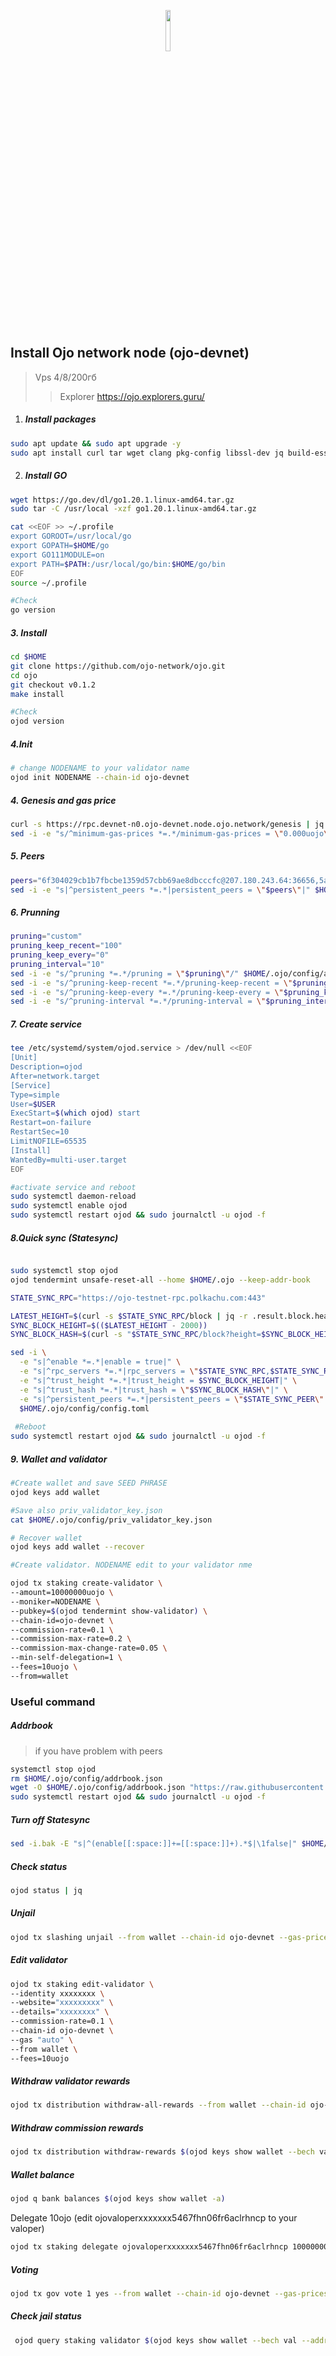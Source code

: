 <p align="center" width="100%">
    <img width="13%" src="https://pbs.twimg.com/profile_images/1603111084583358464/hQ4S0cA0_400x400.jpg"> 
</p>
 

## Install Ojo network node (ojo-devnet)
> Vps 4/8/200гб
> >Explorer https://ojo.explorers.guru/

1. ##### Install packages
```sh
sudo apt update && sudo apt upgrade -y
sudo apt install curl tar wget clang pkg-config libssl-dev jq build-essential bsdmainutils git make ncdu gcc git jq chrony liblz4-tool -y
```
2. ##### Install GO
```sh
wget https://go.dev/dl/go1.20.1.linux-amd64.tar.gz
sudo tar -C /usr/local -xzf go1.20.1.linux-amd64.tar.gz

cat <<EOF >> ~/.profile
export GOROOT=/usr/local/go
export GOPATH=$HOME/go
export GO111MODULE=on
export PATH=$PATH:/usr/local/go/bin:$HOME/go/bin
EOF
source ~/.profile

#Check
go version
```
##### 3. Install
```sh
cd $HOME
git clone https://github.com/ojo-network/ojo.git
cd ojo
git checkout v0.1.2
make install

#Check
ojod version
```

##### 4.Init
```sh 
# change NODENAME to your validator name
ojod init NODENAME --chain-id ojo-devnet
```
##### 4. Genesis and gas price
```sh
curl -s https://rpc.devnet-n0.ojo-devnet.node.ojo.network/genesis | jq -r .result.genesis > $HOME/.ojo/config/genesis.json
sed -i -e "s/^minimum-gas-prices *=.*/minimum-gas-prices = \"0.000uojo\"/" $HOME/.ojo/config/app.toml
```
##### 5. Peers
```sh
peers="6f304029cb1b7fbcbe1359d57cbb69ae8dbcccfc@207.180.243.64:36656,5af3d50dcc231884f3d3da3e3caecb0deef1dc5b@142.132.134.112:25356,62fa77951a7c8f323c0499fff716cd86932d8996@65.108.199.36:24214,9edc978fd53c8718ef0cafe62ed8ae23b4603102@136.243.103.32:36656,ac5089a8789736e2bc3eee0bf79ca04e22202bef@162.55.80.116:29656,bd35cfd5bfbea4c2a63e893860d4f9a7d880957c@213.239.217.52:45656,408ee86160af26ee7204d220498e80638f7874f4@161.97.109.47:38656,c37e444f67af17545393ad16930cd68dc7e3fd08@95.216.7.169:61156,fbeb2b37fe139399d7513219e25afd9eb8f81f4f@65.21.170.3:38656,239caa37cb0f131b01be8151631b649dc700cd97@95.217.200.36:46656,e54b02d103f1fcf5189a86abe542670979d2029d@65.109.85.170:58656,9bcec17faba1b8f6583d37103f20bd9b968ac857@38.146.3.230:21656,1145755896d6a3e9df2f130cc2cbd223cdb206f0@209.145.53.163:29656,b0968b57bcb5e527230ef3cfa3f65d5f1e4647dd@35.212.224.95:26656,8671c2dbbfd918374292e2c760704414d853f5b7@35.215.121.109:26656,2691bb6b296b951400d871c8d0bd94a3a1cdbd52@65.109.93.152:33656,cbe534c7d012e9eb4e71a5573aee8acc1adf4bc6@65.108.41.172:28056,a23cc4cbb09108bc9af380083108262454539aeb@35.215.116.65:26656,3d11a6c7a5d4b3c5752be0c252c557ed4acc2c30@167.235.57.142:36656,b6b4a4c720c4b4a191f0c5583cc298b545c330df@65.109.28.219:21656"
sed -i -e "s|^persistent_peers *=.*|persistent_peers = \"$peers\"|" $HOME/.ojo/config/config.toml
```

##### 6. Prunning
```sh
pruning="custom"
pruning_keep_recent="100"
pruning_keep_every="0"
pruning_interval="10"
sed -i -e "s/^pruning *=.*/pruning = \"$pruning\"/" $HOME/.ojo/config/app.toml
sed -i -e "s/^pruning-keep-recent *=.*/pruning-keep-recent = \"$pruning_keep_recent\"/" $HOME/.ojo/config/app.toml
sed -i -e "s/^pruning-keep-every *=.*/pruning-keep-every = \"$pruning_keep_every\"/" $HOME/.ojo/config/app.toml
sed -i -e "s/^pruning-interval *=.*/pruning-interval = \"$pruning_interval\"/" $HOME/.ojo/config/app.toml
```

##### 7. Create service
```sh 
tee /etc/systemd/system/ojod.service > /dev/null <<EOF
[Unit]
Description=ojod
After=network.target
[Service]
Type=simple
User=$USER
ExecStart=$(which ojod) start
Restart=on-failure
RestartSec=10
LimitNOFILE=65535
[Install]
WantedBy=multi-user.target
EOF

#activate service and reboot
sudo systemctl daemon-reload
sudo systemctl enable ojod 
sudo systemctl restart ojod && sudo journalctl -u ojod -f
```

##### 8.Quick sync (Statesync)
```sh

sudo systemctl stop ojod
ojod tendermint unsafe-reset-all --home $HOME/.ojo --keep-addr-book 

STATE_SYNC_RPC="https://ojo-testnet-rpc.polkachu.com:443"

LATEST_HEIGHT=$(curl -s $STATE_SYNC_RPC/block | jq -r .result.block.header.height)
SYNC_BLOCK_HEIGHT=$(($LATEST_HEIGHT - 2000))
SYNC_BLOCK_HASH=$(curl -s "$STATE_SYNC_RPC/block?height=$SYNC_BLOCK_HEIGHT" | jq -r .result.block_id.hash)

sed -i \
  -e "s|^enable *=.*|enable = true|" \
  -e "s|^rpc_servers *=.*|rpc_servers = \"$STATE_SYNC_RPC,$STATE_SYNC_RPC\"|" \
  -e "s|^trust_height *=.*|trust_height = $SYNC_BLOCK_HEIGHT|" \
  -e "s|^trust_hash *=.*|trust_hash = \"$SYNC_BLOCK_HASH\"|" \
  -e "s|^persistent_peers *=.*|persistent_peers = \"$STATE_SYNC_PEER\"|" \
  $HOME/.ojo/config/config.toml
  
 #Reboot
sudo systemctl restart ojod && sudo journalctl -u ojod -f
```
##### 9. Wallet and validator #####

```sh
#Create wallet and save SEED PHRASE 
ojod keys add wallet

#Save also priv_validator_key.json
cat $HOME/.ojo/config/priv_validator_key.json

# Recover wallet
ojod keys add wallet --recover

#Create validator. NODENAME edit to your validator nme

ojod tx staking create-validator \
--amount=10000000uojo \
--moniker=NODENAME \
--pubkey=$(ojod tendermint show-validator) \
--chain-id=ojo-devnet \
--commission-rate=0.1 \
--commission-max-rate=0.2 \
--commission-max-change-rate=0.05 \
--min-self-delegation=1 \
--fees=10uojo \
--from=wallet

```
### Useful command

##### Addrbook #####
> if you have problem with peers

```sh
systemctl stop ojod
rm $HOME/.ojo/config/addrbook.json
wget -O $HOME/.ojo/config/addrbook.json "https://raw.githubusercontent.com/EnterStake/cosmosguides/main/Ojo/addrbook.json"
sudo systemctl restart ojod && sudo journalctl -u ojod -f
```

##### Turn off Statesync
```sh
sed -i.bak -E "s|^(enable[[:space:]]+=[[:space:]]+).*$|\1false|" $HOME/.ojo/config/config.toml
```
##### Check status
```sh
ojod status | jq
```
##### Unjail 
```sh 
ojod tx slashing unjail --from wallet --chain-id ojo-devnet --gas-prices 0.1uojo --gas-adjustment 1.5 --gas auto 
```
##### Edit validator
```sh
ojod tx staking edit-validator \
--identity xxxxxxxx \
--website="xxxxxxxxx" \
--details="xxxxxxxx" \
--commission-rate=0.1 \
--chain-id ojo-devnet \
--gas "auto" \
--from wallet \
--fees=10uojo
```
##### Withdraw validator rewards
```sh
ojod tx distribution withdraw-all-rewards --from wallet --chain-id ojo-devnet --gas-prices 0.1uojo --gas-adjustment 1.5 --gas auto -y 
```
##### Withdraw commission rewards
```sh
ojod tx distribution withdraw-rewards $(ojod keys show wallet --bech val -a) --commission --from wallet --chain-id ojo-devnet --gas-prices 0.1uojo --gas-adjustment 1.5 --gas auto -y 
```

##### Wallet balance
```sh
ojod q bank balances $(ojod keys show wallet -a)
```
Delegate 10ojo (edit ojovaloperxxxxxxx5467fhn06fr6aclrhncp to your valoper)
```sh 
ojod tx staking delegate ojovaloperxxxxxxx5467fhn06fr6aclrhncp 10000000uojo --from wallet --chain-id ojo-devnet --gas-prices 0.1uojo --gas-adjustment 1.5 --gas auto -y 
```
##### Voting 
```sh
ojod tx gov vote 1 yes --from wallet --chain-id ojo-devnet --gas-prices 0.1uojo --gas-adjustment 1.5 --gas auto -y 
```
##### Check jail status
```sh
 ojod query staking validator $(ojod keys show wallet --bech val --address)
 ```

